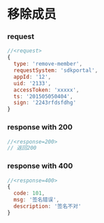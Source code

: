# 移除成员

### request

```js
//<request>
{
  type: 'remove-member',
  requestSystem: 'sdkportal',
  appId: '12',
  uid: '2133',
  accessToken: 'xxxxx',
  ts: '201505050404',
  sign: '2243rfdsfdhg'
}
```

### response with 200

```js
//<response=200>
// 返回200

```

### response with 400

```js
//<response=400>
{
  code: 101,
  msg: '签名错误',
  description: '签名不对'
}

```

